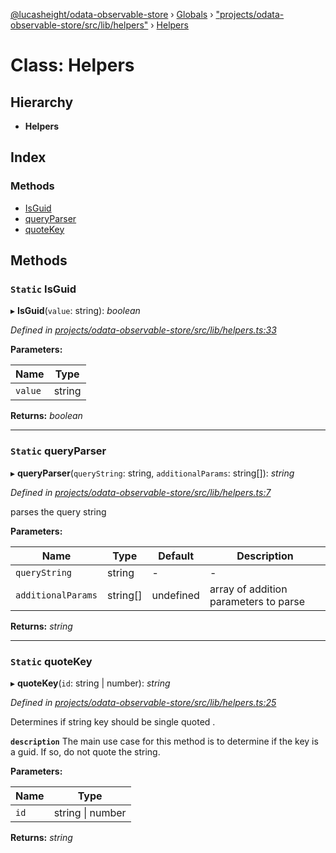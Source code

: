 [@lucasheight/odata-observable-store](../README.md) › [Globals](../globals.md) › ["projects/odata-observable-store/src/lib/helpers"](../modules/_projects_odata_observable_store_src_lib_helpers_.md) › [Helpers](_projects_odata_observable_store_src_lib_helpers_.helpers.md)

# Class: Helpers

## Hierarchy

* **Helpers**

## Index

### Methods

* [IsGuid](_projects_odata_observable_store_src_lib_helpers_.helpers.md#static-isguid)
* [queryParser](_projects_odata_observable_store_src_lib_helpers_.helpers.md#static-queryparser)
* [quoteKey](_projects_odata_observable_store_src_lib_helpers_.helpers.md#static-quotekey)

## Methods

### `Static` IsGuid

▸ **IsGuid**(`value`: string): *boolean*

*Defined in [projects/odata-observable-store/src/lib/helpers.ts:33](https://github.com/lucasheight/odata-observable-store/blob/1fec3670/projects/odata-observable-store/src/lib/helpers.ts#L33)*

**Parameters:**

Name | Type |
------ | ------ |
`value` | string |

**Returns:** *boolean*

___

### `Static` queryParser

▸ **queryParser**(`queryString`: string, `additionalParams`: string[]): *string*

*Defined in [projects/odata-observable-store/src/lib/helpers.ts:7](https://github.com/lucasheight/odata-observable-store/blob/1fec3670/projects/odata-observable-store/src/lib/helpers.ts#L7)*

parses the query string

**Parameters:**

Name | Type | Default | Description |
------ | ------ | ------ | ------ |
`queryString` | string | - | - |
`additionalParams` | string[] | undefined | array of addition parameters to parse  |

**Returns:** *string*

___

### `Static` quoteKey

▸ **quoteKey**(`id`: string | number): *string*

*Defined in [projects/odata-observable-store/src/lib/helpers.ts:25](https://github.com/lucasheight/odata-observable-store/blob/1fec3670/projects/odata-observable-store/src/lib/helpers.ts#L25)*

Determines if string key should be single quoted .

**`description`** The main use case for this method is to determine if the key is a guid.
If so, do not quote the string.

**Parameters:**

Name | Type |
------ | ------ |
`id` | string &#124; number |

**Returns:** *string*
